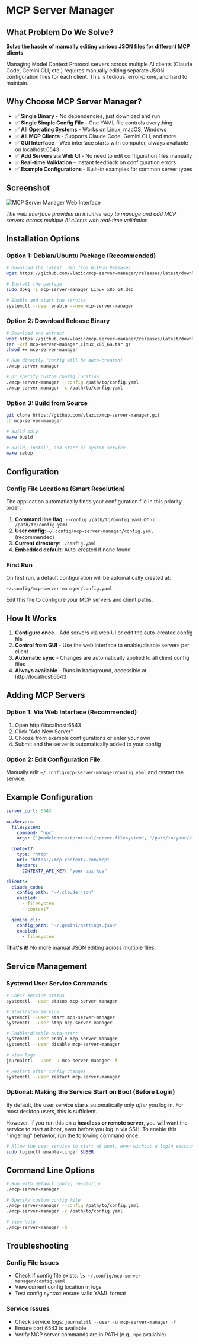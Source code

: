# MCP Server Manager

## What Problem Do We Solve?
**Solve the hassle of manually editing various JSON files for different MCP clients**

Managing Model Context Protocol servers across multiple AI clients (Claude Code, Gemini CLI, etc.) requires manually editing separate JSON configuration files for each client. This is tedious, error-prone, and hard to maintain.

## Why Choose MCP Server Manager?

- ✅ **Single Binary** - No dependencies, just download and run
- ✅ **Single Simple Config File** - One YAML file controls everything
- ✅ **All Operating Systems** - Works on Linux, macOS, Windows
- ✅ **All MCP Clients** - Supports Claude Code, Gemini CLI, and more
- ✅ **GUI Interface** - Web interface starts with computer, always available on localhost:6543
- ✅ **Add Servers via Web UI** - No need to edit configuration files manually
- ✅ **Real-time Validation** - Instant feedback on configuration errors
- ✅ **Example Configurations** - Built-in examples for common server types

## Screenshot

![MCP Server Manager Web Interface](./screenshot.png)

*The web interface provides an intuitive way to manage and add MCP servers across multiple AI clients with real-time validation*

## Installation Options

### Option 1: Debian/Ubuntu Package (Recommended)
```bash
# Download the latest .deb from GitHub Releases
wget https://github.com/vlazic/mcp-server-manager/releases/latest/download/mcp-server-manager_Linux_x86_64.deb

# Install the package
sudo dpkg -i mcp-server-manager_Linux_x86_64.deb

# Enable and start the service
systemctl --user enable --now mcp-server-manager
```

### Option 2: Download Release Binary
```bash
# Download and extract
wget https://github.com/vlazic/mcp-server-manager/releases/latest/download/mcp-server-manager_Linux_x86_64.tar.gz
tar -xzf mcp-server-manager_Linux_x86_64.tar.gz
chmod +x mcp-server-manager

# Run directly (config will be auto-created)
./mcp-server-manager

# Or specify custom config location
./mcp-server-manager --config /path/to/config.yaml
./mcp-server-manager -c /path/to/config.yaml
```

### Option 3: Build from Source
```bash
git clone https://github.com/vlazic/mcp-server-manager.git
cd mcp-server-manager

# Build only
make build

# Build, install, and start as system service
make setup
```

## Configuration

### Config File Locations (Smart Resolution)
The application automatically finds your configuration file in this priority order:

1. **Command line flag**: `--config /path/to/config.yaml` or `-c /path/to/config.yaml`
2. **User config**: `~/.config/mcp-server-manager/config.yaml` (recommended)
3. **Current directory**: `./config.yaml`
4. **Embedded default**: Auto-created if none found

### First Run
On first run, a default configuration will be automatically created at:
```
~/.config/mcp-server-manager/config.yaml
```

Edit this file to configure your MCP servers and client paths.

## How It Works

1. **Configure once** - Add servers via web UI or edit the auto-created config file
2. **Control from GUI** - Use the web interface to enable/disable servers per client
3. **Automatic sync** - Changes are automatically applied to all client config files
4. **Always available** - Runs in background, accessible at http://localhost:6543

## Adding MCP Servers

### Option 1: Via Web Interface (Recommended)
1. Open http://localhost:6543
2. Click "Add New Server"
3. Choose from example configurations or enter your own
4. Submit and the server is automatically added to your config

### Option 2: Edit Configuration File
Manually edit `~/.config/mcp-server-manager/config.yaml` and restart the service.

## Example Configuration

```yaml
server_port: 6543

mcpServers:
  filesystem:
    command: "npx"
    args: ["@modelcontextprotocol/server-filesystem", "/path/to/your/directory"]

  context7:
    type: "http"
    url: "https://mcp.context7.com/mcp"
    headers:
      CONTEXT7_API_KEY: "your-api-key"

clients:
  claude_code:
    config_path: "~/.claude.json"
    enabled:
      - filesystem
      - context7

  gemini_cli:
    config_path: "~/.gemini/settings.json"
    enabled:
      - filesystem
```

**That's it!** No more manual JSON editing across multiple files.

## Service Management

### Systemd User Service Commands
```bash
# Check service status
systemctl --user status mcp-server-manager

# Start/stop service
systemctl --user start mcp-server-manager
systemctl --user stop mcp-server-manager

# Enable/disable auto-start
systemctl --user enable mcp-server-manager
systemctl --user disable mcp-server-manager

# View logs
journalctl --user -u mcp-server-manager -f

# Restart after config changes
systemctl --user restart mcp-server-manager
```

### Optional: Making the Service Start on Boot (Before Login)

By default, the user service starts automatically only *after* you log in. For most desktop users, this is sufficient.

However, if you run this on a **headless or remote server**, you will want the service to start at boot, even before you log in via SSH. To enable this "lingering" behavior, run the following command once:

```bash
# Allow the user service to start at boot, even without a login session
sudo loginctl enable-linger $USER
```

## Command Line Options

```bash
# Run with default config resolution
./mcp-server-manager

# Specify custom config file
./mcp-server-manager --config /path/to/config.yaml
./mcp-server-manager -c /path/to/config.yaml

# View help
./mcp-server-manager -h
```

## Troubleshooting

### Config File Issues
- Check if config file exists: `ls ~/.config/mcp-server-manager/config.yaml`
- View current config location in logs
- Test config syntax: ensure valid YAML format

### Service Issues
- Check service logs: `journalctl --user -u mcp-server-manager -f`
- Ensure port 6543 is available
- Verify MCP server commands are in PATH (e.g., `npx` available)
